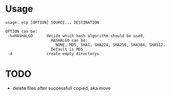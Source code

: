 Usage
=====
    usage: ecp [OPTION] SOURCE... DESTINATION
    
    OPTION can be:
     -h=HASHALGO      decide which hash algorithm should be used.
                        HASHALGO can be:
                          NONE, MD5, SHA1, SHA224, SHA256, SHA384, SHA512.
                        Default is MD5
     -d               create empty directorys
    
TODO
==============
* delete files after successfull copied, aka move